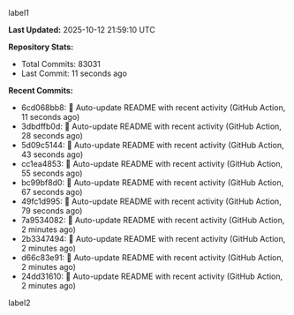 
label1 
<!-- ACTIVITY_START -->
**Last Updated:** 2025-10-12 21:59:10 UTC

**Repository Stats:**
- Total Commits: 83031
- Last Commit: 11 seconds ago

**Recent Commits:**
- 6cd068bb8: 🤖 Auto-update README with recent activity (GitHub Action, 11 seconds ago)
- 3dbdffb0d: 🤖 Auto-update README with recent activity (GitHub Action, 28 seconds ago)
- 5d09c5144: 🤖 Auto-update README with recent activity (GitHub Action, 43 seconds ago)
- cc1ea4853: 🤖 Auto-update README with recent activity (GitHub Action, 55 seconds ago)
- bc99bf8d0: 🤖 Auto-update README with recent activity (GitHub Action, 67 seconds ago)
- 49fc1d995: 🤖 Auto-update README with recent activity (GitHub Action, 79 seconds ago)
- 7a9534082: 🤖 Auto-update README with recent activity (GitHub Action, 2 minutes ago)
- 2b3347494: 🤖 Auto-update README with recent activity (GitHub Action, 2 minutes ago)
- d66c83e91: 🤖 Auto-update README with recent activity (GitHub Action, 2 minutes ago)
- 24dd31610: 🤖 Auto-update README with recent activity (GitHub Action, 2 minutes ago)
<!-- ACTIVITY_END -->

label2
